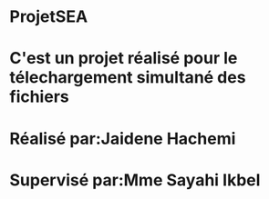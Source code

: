 # ProjetSEA
# C'est un projet réalisé pour le télechargement simultané des fichiers
# Réalisé par:Jaidene Hachemi
# Supervisé par:Mme Sayahi Ikbel
